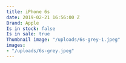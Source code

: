 ```yaml
---
title: iPhone 6s
date: 2019-02-21 16:56:00 Z
Brand: Apple
Is in stock: false
Is in sale: true
Thumbnail image: "/uploads/6s-grey-1.jpeg"
images:
- "/uploads/6s-grey.jpeg"
---
```


